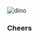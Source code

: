 ![dino](https://user-images.githubusercontent.com/44007002/114278135-b14b9780-9a04-11eb-8c74-fdc361582487.gif)


### Cheers 

<!--
**helenamagaldi/helenamagaldi** is a ✨ _special_ ✨ repository because its `README.md` (this file) appears on your GitHub profile.

Here are some ideas to get you started:

- 🔭 I’m currently working on ...
- 🌱 I’m currently learning ...
- 👯 I’m looking to collaborate on ...
- 🤔 I’m looking for help with ...
- 💬 Ask me about ...
- 📫 How to reach me: ...
- 😄 Pronouns: ...
- ⚡ Fun fact: ...
-->
